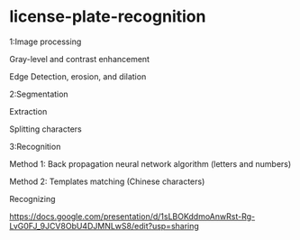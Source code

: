 # license-plate-recognition
1:Image processing	

  Gray-level and contrast enhancement
  
  Edge Detection, erosion, and dilation
  
2:Segmentation

  Extraction
  
  Splitting characters
  
3:Recognition

  Method 1: Back propagation neural network algorithm (letters and numbers)
	
  Method 2: Templates matching (Chinese characters)
 
  Recognizing

https://docs.google.com/presentation/d/1sLBOKddmoAnwRst-Rg-LvG0FJ_9JCV8ObU4DJMNLwS8/edit?usp=sharing
